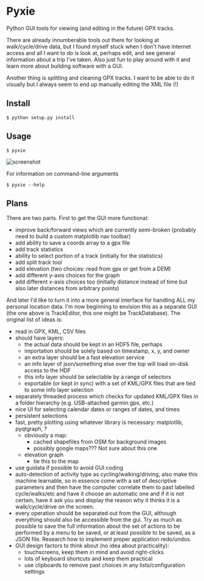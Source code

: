 # Pyxie

Python GUI tools for viewing (and editing in the future) GPX tracks.

There are already innumberable tools out there for looking at walk/cycle/drive data, but I found myself stuck when I don't have internet access and all I want to do is look at, perhaps edit, and see general information about a trip I've taken. Also just fun to play around with it and learn more about building software with a GUI.

Another thing is splitting and cleaning GPX tracks. I want to be able to do it visually but I always seem to end up manually editing the XML file (!)

## Install

    $ python setup.py install
    
## Usage

    $ pyxie

![screenshot](https://raw.github.com/kinverarity1/pyxie-gpx/master/examples/screenshot_v0.2.png)

For information on command-line arguments

    $ pyxie --help
    
## Plans

There are two parts. First to get the GUI more functional:

- improve back/forward views which are currently semi-broken (probably need to 
  build a custom matplotlib nav toolbar)
- add ability to save a coords array to a gpx file
- add track statistics
- ability to select portion of a track (initially for the statistics)
- add split track tool
- add elevation (two choices: read from gpx or get from a DEM)
- add different y-axis choices for the graph
- add different x-axis choices too (initially distance instead of time but also
  later distances from arbitrary points)

And later I'd like to turn it into a more general interface for handling ALL my personal location data. I'm now beginning to envision this as a separate GUI (the one above is TrackEditor, this one might be TrackDatabase). The original list of ideas is:

- read in GPX, KML, CSV files
- should have layers:
  - the actual data should be kept in an HDF5 file, perhaps
  - importation should be solely based on timestamp, x, y, and owner
  - an extra layer should be a fast elevation service
  - an info layer of json/something else over the top will load on-disk access to the HDF
  - this info layer should be selectable by a range of selectors
  - exportable (or kept in sync) with a set of KML/GPX files that are tied to some info layer selection
- separately threaded process which checks for updated KML/GPX files in a folder hierarchy (e.g. USB-attached garmin gps, etc.)
- nice UI for selecting calendar dates or ranges of dates, and times
- persistent selections
- fast, pretty plotting using whatever library is necessary: matplotlib, pyqtgraph, ?
    - obviously a map:
        - cached shapefiles from OSM for background images
        - possibly google maps??? Not sure about this one
    - elevation graph
        - tie this to the map
- use guidata if possible to avoid GUI coding
- auto-detection of activity type as cycling/walking/driving, also make this machine learnable, so in essence come with a set of descriptive parameters and then have the computer correlate them to past labelled cycle/walks/etc and have it choose an automatic one and if it is not certain, have it ask you and display the reason why it thinks it is a walk/cycle/drive on the screen.
- every operation should be separated out from the GUI, although everything should also be accessible from the gui. Try as much as possible to save the full information about the set of actions to be performed by a menu to be saved, or at least possible to be saved, as a JSON file. Research how to implement proper application redo/undos.
- GUI design factors to think about (no idea about practicality):
    - touchscreens, keep them in mind and avoid right-clicks
    - lots of keyboard shortcuts and keep them practical
    - use clipboards to remove past choices in any lists/configuration settings
